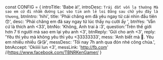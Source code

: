 const CONFIG = {
    introTitle: 'Babe à!',
    introDesc: `Trái đất vốn lạ thường
    Mà sao em cứ đi nhầm đường
    Lạc vào tim anh lẻ loi
    Đằng sau chữ yêu đây là thương`,
    btnIntro: 'hihi',
    title: 'Phải chăng em đã yêu ngay từ cái nhìn đầu tiên 😙',
    desc: 'Phải chăng em đã say ngay từ lúc thấy nụ cười ấy ',
    btnYes: 'Vẫn cứ là thích anh <33',
    btnNo: 'Không, Anh trai à :3',
    question:'Trên thế giới hơn 7 tỉ người mà sao em lại yêu anh <3',
    btnReply: 'Gửi cho anh <3',
    reply: 'Yêu thì yêu mà không yêu thì yêu <33333333',
    mess: 'Anh biết mà 🥰. Yêu em nhiều nhiều 😘😘',
    messDesc: 'Tối nay 7h anh qua đón nhé công chúa.',
    btnAccept: 'Okiiiii lun <3',
    messLink: 'http://fb.com' //https://www.facebook.com/TBNRKenGamer/ }
    
